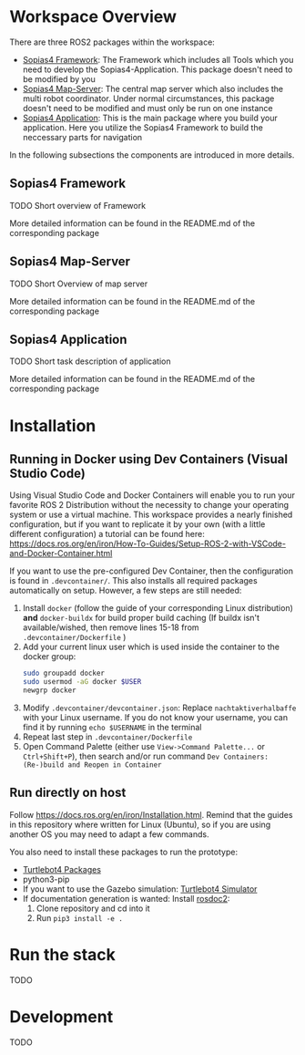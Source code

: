 # Workspace Overview
There are three ROS2 packages within the workspace:
-  [Sopias4 Framework](#sopias4-framework): The Framework which includes all Tools which you need to develop the Sopias4-Application. This package doesn't need to be modified by you
-  [Sopias4 Map-Server](#sopias4-map-server): The central map server which also includes the multi robot coordinator. Under normal circumstances, this package doesn't need to be modified and must only be run on one instance
-  [Sopias4 Application](#sopias4-application): This is the main  package where you build your application. Here you utilize the Sopias4 Framework to build the neccessary parts for navigation

In the following subsections the components are introduced in more details.

## Sopias4 Framework
TODO Short overview of Framework

More detailed information can be found in the README.md of the corresponding package

## Sopias4 Map-Server
TODO Short Overview of map server

More detailed information can be found in the README.md of the corresponding package

## Sopias4 Application
TODO Short task description of application

More detailed information can be found in the README.md of the corresponding package

# Installation
## Running in Docker using Dev Containers (Visual Studio Code)
Using Visual Studio Code and Docker Containers will enable you to run your favorite ROS 2 Distribution without the necessity to change your operating system or use a virtual machine. This workspace provides a nearly finished configuration, but if you want to replicate it by your own (with a little different configuration) a tutorial can be found here: https://docs.ros.org/en/iron/How-To-Guides/Setup-ROS-2-with-VSCode-and-Docker-Container.html

If you want to use the pre-configured Dev Container, then the configuration is found in `.devcontainer/`. This also installs all required packages automatically on setup. However, a few steps are still needed:
1. Install `docker`  (follow the guide of your corresponding Linux distribution) **and** `docker-buildx` for build proper build caching  (If buildx isn't available/wished, then remove lines 15-18 from `.devcontainer/Dockerfile` )
2. Add your current linux user which is used inside the container to the docker group:
    ```bash
    sudo groupadd docker
    sudo usermod -aG docker $USER
    newgrp docker
    ```
3. Modify `.devcontainer/devcontainer.json`: Replace `nachtaktiverhalbaffe` with your Linux username. If you do not know your username, you can find it by running `echo $USERNAME` in the terminal
4. Repeat last step in `.devcontainer/Dockerfile`
5. Open Command Palette (either use `View->Command Palette...` or `Ctrl+Shift+P`), then search and/or run command `Dev Containers: (Re-)build and Reopen in Container`

## Run directly on host
Follow https://docs.ros.org/en/iron/Installation.html. Remind that the guides in this repository where written for Linux (Ubuntu), so if you are using another OS you may need to adapt a few commands.

You also need to install these packages to run the prototype:
- [Turtlebot4 Packages](https://turtlebot.github.io/turtlebot4-user-manual/software/turtlebot4_common.html)
- python3-pip
- If you want to use the Gazebo simulation: [Turtlebot4 Simulator](https://turtlebot.github.io/turtlebot4-user-manual/software/turtlebot4_simulator.html)
- If documentation generation is wanted: Install [rosdoc2](https://github.com/ros-infrastructure/rosdoc2):
    1. Clone repository and cd into it
    2. Run `pip3 install -e .`

# Run the stack 
TODO 

#  Development
TODO
